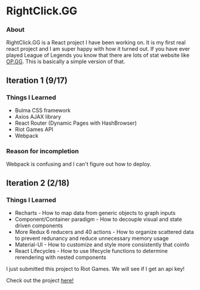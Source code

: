 # RightClick.GG

### About
RightClick.GG is a React project I have been working on. It is my first real react project and I am super happy with how it turned out.
If you have ever played League of Legends you know that there are lots of stat website like [OP.GG](na.op.gg). This is basically a simple 
version of that.

## Iteration 1 (9/17)
### Things I Learned
* Bulma CSS framework
* Axios AJAX library
* React Router (Dynamic Pages with HashBrowser)
* Riot Games API
* Webpack
### Reason for incompletion
Webpack is confusing and I can't figure out how to deploy. 

## Iteration 2 (2/18)
### Things I Learned
* Recharts - How to map data from generic objects to graph inputs
* Component/Container paradigm - How to decouple visual and state driven components
* More Redux 6 reducers and 40 actions - How to organize scattered data to prevent redunancy and reduce unnecessary memory usage
* Material-UI - How to customize and style more consistently that coinfo
* React Lifecycles - How to use lifecycle functions to determine rerendering with nested components

I just submitted this project to Riot Games. We will see if I get an api key!


Check out the project [here!](http://joshuawootonn.github.io/rightclick/)
